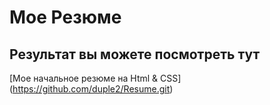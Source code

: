 # Мое Резюме
## Результат вы можете посмотреть тут 
[Мое начальное резюме на Html & CSS] (https://github.com/duple2/Resume.git)
